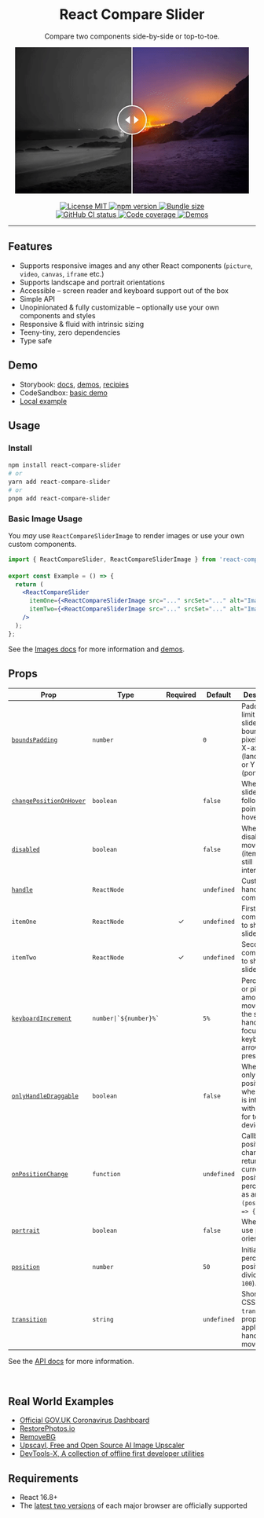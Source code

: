<div align="center">
  <h1>React Compare Slider</h1>
  <p>Compare two components side-by-side or top-to-toe.</p>

[![Example](https://raw.githubusercontent.com/nerdyman/stuff/main/libs/react-compare-slider/docs/hero.gif)](https://codesandbox.io/s/react-compare-slider-simple-example-9si6l?file=/src/App.jsx)

<a href="https://github.com/nerdyman/react-compare-slider/blob/main/LICENSE">
  <img alt="License MIT" src="https://img.shields.io/npm/l/react-compare-slider.svg" />
</a>
<a href="https://npmjs.com/package/react-compare-slider">
  <img  alt="npm version" src="https://img.shields.io/npm/v/react-compare-slider.svg" />
</a>
<a href="https://bundlephobia.com/result?p=react-compare-slider">
  <img alt="Bundle size" src="https://img.shields.io/bundlephobia/minzip/react-compare-slider.svg?color=brightgreen" />
</a>
<br/>
<a href="https://github.com/nerdyman/react-compare-slider/actions?query=workflow%3Abuild">
  <img alt="GitHub CI status" src="https://img.shields.io/github/actions/workflow/status/nerdyman/react-compare-slider/ci.yml" />
</a>
<a href="https://codecov.io/github/nerdyman/react-compare-slider">
  <img alt="Code coverage" src="https://img.shields.io/codecov/c/github/nerdyman/react-compare-slider?token=yhvFTuC7bh" />
 </a>
<a href="https://react-compare-slider.vercel.app">
  <img  alt="Demos" src="https://raw.githubusercontent.com/storybookjs/brand/8d28584c89959d7075c237e9345955c895048977/badge/badge-storybook.svg" />
</a>

</div>

---

## Features

- Supports responsive images and any other React components (`picture`, `video`, `canvas`, `iframe` etc.)
- Supports landscape and portrait orientations
- Accessible &ndash; screen reader and keyboard support out of the box
- Simple API
- Unopinionated & fully customizable &ndash; optionally use your own components and styles
- Responsive & fluid with intrinsic sizing
- Teeny-tiny, zero dependencies
- Type safe

## Demo

- Storybook: [docs](https://react-compare-slider.vercel.app/?path=/docs/docs-introduction--page), [demos](https://react-compare-slider.vercel.app/?path=/story/demos), [recipies](https://react-compare-slider.vercel.app/?path=/story/recipies)
- CodeSandbox: [basic demo](https://codesandbox.io/p/sandbox/github/nerdyman/react-compare-slider/tree/main/docs/example?file=/src/App.tsx:1,1)
- [Local example](./docs/example)

## Usage

### Install

```sh
npm install react-compare-slider
# or
yarn add react-compare-slider
# or
pnpm add react-compare-slider
```

### Basic Image Usage

You _may_ use `ReactCompareSliderImage` to render images or use your own custom
components.

```jsx
import { ReactCompareSlider, ReactCompareSliderImage } from 'react-compare-slider';

export const Example = () => {
  return (
    <ReactCompareSlider
      itemOne={<ReactCompareSliderImage src="..." srcSet="..." alt="Image one" />}
      itemTwo={<ReactCompareSliderImage src="..." srcSet="..." alt="Image two" />}
    />
  );
};
```

See the [Images docs](https://react-compare-slider.vercel.app/?path=/docs/docs-images--page) for more information and [demos](https://react-compare-slider.vercel.app/?path=/story/demos--images).

## Props

| Prop | Type | Required | Default | Description |
| ---- | ---- | :------: | ------- | ----------- |
| [`boundsPadding`](https://react-compare-slider.vercel.app/?path=/story/docs-bounds-padding--page)                   | `number`    |              | `0`           | Padding to limit the slideable bounds in pixels on the X-axis (landscape) or Y-axis (portrait).       |
| [`changePositionOnHover`](https://react-compare-slider.vercel.app/?path=/story/docs-change-position-on-hover--page) | `boolean`   |              | `false`       | Whether the slider should follow the pointer on hover.                                                |
| [`disabled`](https://react-compare-slider.vercel.app/?path=/story/docs-disabled--page)                   | `boolean`    |              | `false`           |  Whether to disable slider movement (items are still interactable).       |
| [`handle`](https://react-compare-slider.vercel.app/?path=/story/docs-handles--page)                                 | `ReactNode` |              | `undefined`   | Custom handle component.                                                                              |
| `itemOne`                                                                                                           | `ReactNode` |      ✓       | `undefined`   | First component to show in slider.                                                                    |
| `itemTwo`                                                                                                           | `ReactNode` |      ✓       | `undefined`   | Second component to show in slider.                                                                   |
| [`keyboardIncrement`](https://react-compare-slider.vercel.app/?path=/story/docs-keyboard-increment--page)                                                                                                 | `` number\|`${number}%` `` |               | `5%`                                                                                                  | Percentage or pixel amount to move when the slider handle is focused and keyboard arrow is pressed. |
| [`onlyHandleDraggable`](https://react-compare-slider.vercel.app/?path=/story/docs-only-handle-draggable--page)      | `boolean`   |              | `false`       | Whether to only change position when handle is interacted with (useful for touch devices).            |
| [`onPositionChange`](https://react-compare-slider.vercel.app/?path=/story/demos--on-position-change)                | `function`  |              | `undefined`   | Callback on position change, returns current position percentage as argument `(position) => { ... }`. |
| [`portrait`](https://react-compare-slider.vercel.app/?path=/story/demos--portrait)                                  | `boolean`   |              | `false`       | Whether to use portrait orientation.                                                                  |
| [`position`](https://react-compare-slider.vercel.app/?path=/story/demos--position)                                  | `number`    |              | `50`          | Initial percentage position of divide (`0-100`).                                                      |
| [`transition`](https://react-compare-slider.vercel.app/?path=/story/demos--transition)                                  | `string`    |              | `undefined`          | Shorthand CSS `transition` properties to apply to handle movement.                                                      |

See the [API docs](https://react-compare-slider.vercel.app/?path=/docs/docs-api--page) for more information.

<br />

## Real World Examples

- [Official GOV.UK Coronavirus Dashboard](https://coronavirus.data.gov.uk/details/interactive-map/vaccinations#vaccinations-map-container)
- [RestorePhotos.io](https://www.restorephotos.io/restore)
- [RemoveBG](https://www.removebg.dev/)
- [Upscayl, Free and Open Source AI Image Upscaler](https://github.com/upscayl/upscayl#free-and-open-source-ai-image-upscaler)
- [DevTools-X, A collection of offline first developer utilities](https://github.com/fosslife/devtools-x)

## Requirements

- React 16.8+
- The [latest two versions](./package.json#L55) of each major browser are officially supported
